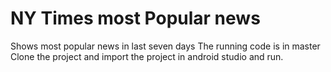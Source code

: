 # NY Times most Popular news 
Shows most popular news in last seven days
The running code is in master 
Clone the project and import the project in android studio and run.

